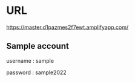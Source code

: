 # URL

<https://master.d1pazmes2f7ewt.amplifyapp.com/>

## Sample account

username : sample

password : sample2022